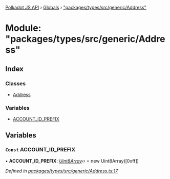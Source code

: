 [Polkadot JS API](../README.md) › [Globals](../globals.md) › ["packages/types/src/generic/Address"](_packages_types_src_generic_address_.md)

# Module: "packages/types/src/generic/Address"

## Index

### Classes

* [Address](../classes/_packages_types_src_generic_address_.address.md)

### Variables

* [ACCOUNT_ID_PREFIX](_packages_types_src_generic_address_.md#const-account_id_prefix)

## Variables

### `Const` ACCOUNT_ID_PREFIX

• **ACCOUNT_ID_PREFIX**: *[Uint8Array](../classes/_packages_types_src_codec_raw_.raw.md#static-uint8array)‹›* = new Uint8Array([0xff])

*Defined in [packages/types/src/generic/Address.ts:17](https://github.com/polkadot-js/api/blob/3c8cd499c/packages/types/src/generic/Address.ts#L17)*
